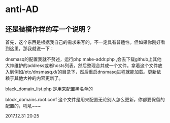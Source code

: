 # anti-AD

## 还是装模作样的写一个说明？

首先，这个东西是根据我自己的需求来写的，不一定具有普适性。但如果你刚好看到这里，那我就说一下：

dnsmasq的配置我就不赘述，运行php make-addr.php ,会去下载github上其他大神维护的address或者hosts列表，然后整理合并成一个文件。拿着这个文件放入到例如/etc/dnsmasq.d/的目录下，然后重启dnsmasq进程就能加载。更新依赖于其他大神的内容更新了。

black_domain_list.php 是用来配置黑名单的

block_domains.root.conf 这个文件是用来配置无论别人怎么更新，你都要保留的配置的，吼吼~~~


2017.12.31 20:25